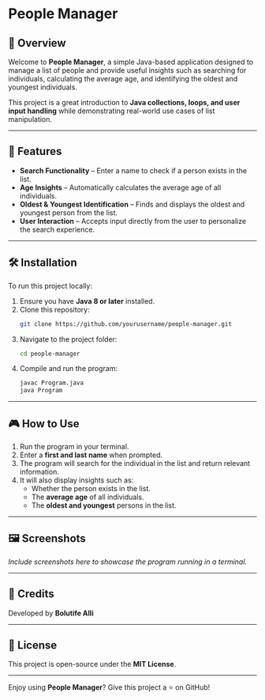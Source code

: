 # People Manager

## 📌 Overview
Welcome to **People Manager**, a simple Java-based application designed to manage a list of people and provide useful insights such as searching for individuals, calculating the average age, and identifying the oldest and youngest individuals.

This project is a great introduction to **Java collections, loops, and user input handling** while demonstrating real-world use cases of list manipulation.

---

## 🚀 Features
- **Search Functionality** – Enter a name to check if a person exists in the list.
- **Age Insights** – Automatically calculates the average age of all individuals.
- **Oldest & Youngest Identification** – Finds and displays the oldest and youngest person from the list.
- **User Interaction** – Accepts input directly from the user to personalize the search experience.

---

## 🛠 Installation
To run this project locally:

1. Ensure you have **Java 8 or later** installed.
2. Clone this repository:
   ```sh
   git clone https://github.com/yourusername/people-manager.git
   ```
3. Navigate to the project folder:
   ```sh
   cd people-manager
   ```
4. Compile and run the program:
   ```sh
   javac Program.java
   java Program
   ```

---

## 🎮 How to Use
1. Run the program in your terminal.
2. Enter a **first and last name** when prompted.
3. The program will search for the individual in the list and return relevant information.
4. It will also display insights such as:
   - Whether the person exists in the list.
   - The **average age** of all individuals.
   - The **oldest and youngest** persons in the list.

---

## 🖼️ Screenshots
*Include screenshots here to showcase the program running in a terminal.*

---

## 🙌 Credits
Developed by **Bolutife Alli**

---

## 📜 License
This project is open-source under the **MIT License**.

---

Enjoy using **People Manager**? Give this project a ⭐ on GitHub!

